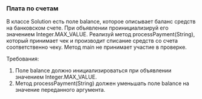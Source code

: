 
### Плата по счетам

В классе Solution есть поле balance, которое описывает баланс средств на банковском счете. При объявлении проинициализируй его значением Integer.MAX_VALUE.
Реализуй метод processPayment(String), который принимает чек и производит списание средств со счета соответственно чеку.
Метод main не принимает участие в проверке.


Требования:
1.	Поле balance должно инициализироваться при объявлении значением Integer.MAX_VALUE.
2.	Метод processPayment(String) должен уменьшать поле balance на значение переданного аргумента.


